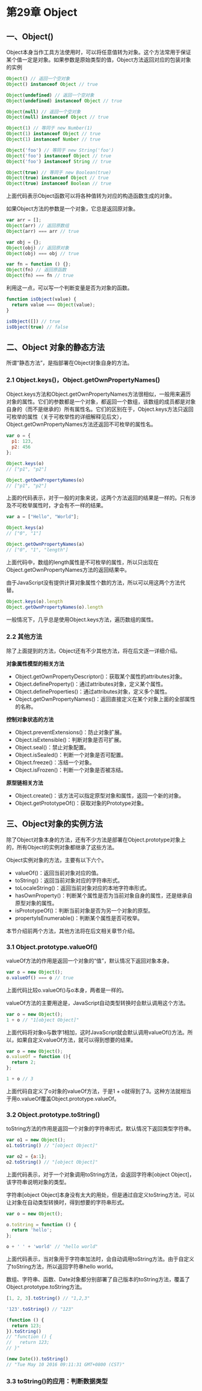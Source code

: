 # 第29章 Object

## 一、Object\(\)

Object本身当作工具方法使用时，可以将任意值转为对象。这个方法常用于保证某个值一定是对象。如果参数是原始类型的值，Object方法返回对应的包装对象的实例

```js
Object() // 返回一个空对象
Object() instanceof Object // true

Object(undefined) // 返回一个空对象
Object(undefined) instanceof Object // true

Object(null) // 返回一个空对象
Object(null) instanceof Object // true

Object(1) // 等同于 new Number(1)
Object(1) instanceof Object // true
Object(1) instanceof Number // true

Object('foo') // 等同于 new String('foo')
Object('foo') instanceof Object // true
Object('foo') instanceof String // true

Object(true) // 等同于 new Boolean(true)
Object(true) instanceof Object // true
Object(true) instanceof Boolean // true
```

上面代码表示Object函数可以将各种值转为对应的构造函数生成的对象。

如果Object方法的参数是一个对象，它总是返回原对象。

```js
var arr = [];
Object(arr) // 返回原数组
Object(arr) === arr // true

var obj = {};
Object(obj) // 返回原对象
Object(obj) === obj // true

var fn = function () {};
Object(fn) // 返回原函数
Object(fn) === fn // true
```

利用这一点，可以写一个判断变量是否为对象的函数。

```js
function isObject(value) {
  return value === Object(value);
}

isObject([]) // true
isObject(true) // false
```

## 二、Object 对象的静态方法

所谓“静态方法”，是指部署在Object对象自身的方法。

### 2.1 Object.keys\(\)，Object.getOwnPropertyNames\(\)

Object.keys方法和Object.getOwnPropertyNames方法很相似，一般用来遍历对象的属性。它们的参数都是一个对象，都返回一个数组，该数组的成员都是对象自身的（而不是继承的）所有属性名。它们的区别在于，Object.keys方法只返回可枚举的属性（关于可枚举性的详细解释见后文），Object.getOwnPropertyNames方法还返回不可枚举的属性名。

```js
var o = {
  p1: 123,
  p2: 456
};

Object.keys(o)
// ["p1", "p2"]

Object.getOwnPropertyNames(o)
// ["p1", "p2"]
```

上面的代码表示，对于一般的对象来说，这两个方法返回的结果是一样的。只有涉及不可枚举属性时，才会有不一样的结果。

```js
var a = ["Hello", "World"];

Object.keys(a)
// ["0", "1"]

Object.getOwnPropertyNames(a)
// ["0", "1", "length"]
```

上面代码中，数组的length属性是不可枚举的属性，所以只出现在Object.getOwnPropertyNames方法的返回结果中。

由于JavaScript没有提供计算对象属性个数的方法，所以可以用这两个方法代替。

```js
Object.keys(o).length
Object.getOwnPropertyNames(o).length
```

一般情况下，几乎总是使用Object.keys方法，遍历数组的属性。

### 2.2 其他方法

除了上面提到的方法，Object还有不少其他方法，将在后文逐一详细介绍。

**对象属性模型的相关方法**

* Object.getOwnPropertyDescriptor\(\)：获取某个属性的attributes对象。
* Object.defineProperty\(\)：通过attributes对象，定义某个属性。
* Object.defineProperties\(\)：通过attributes对象，定义多个属性。
* Object.getOwnPropertyNames\(\)：返回直接定义在某个对象上面的全部属性的名称。

**控制对象状态的方法**

* Object.preventExtensions\(\)：防止对象扩展。
* Object.isExtensible\(\)：判断对象是否可扩展。
* Object.seal\(\)：禁止对象配置。
* Object.isSealed\(\)：判断一个对象是否可配置。
* Object.freeze\(\)：冻结一个对象。
* Object.isFrozen\(\)：判断一个对象是否被冻结。

**原型链相关方法**

* Object.create\(\)：该方法可以指定原型对象和属性，返回一个新的对象。
* Object.getPrototypeOf\(\)：获取对象的Prototype对象。

## 三、Object对象的实例方法

除了Object对象本身的方法，还有不少方法是部署在Object.prototype对象上的，所有Object的实例对象都继承了这些方法。

Object实例对象的方法，主要有以下六个。

* valueOf\(\)：返回当前对象对应的值。
* toString\(\)：返回当前对象对应的字符串形式。
* toLocaleString\(\)：返回当前对象对应的本地字符串形式。
* hasOwnProperty\(\)：判断某个属性是否为当前对象自身的属性，还是继承自原型对象的属性。
* isPrototypeOf\(\)：判断当前对象是否为另一个对象的原型。
* propertyIsEnumerable\(\)：判断某个属性是否可枚举。

本节介绍前两个方法，其他方法将在后文相关章节介绍。

### 3.1 Object.prototype.valueOf\(\)

valueOf方法的作用是返回一个对象的“值”，默认情况下返回对象本身。

```js
var o = new Object();
o.valueOf() === o // true
```

上面代码比较o.valueOf\(\)与o本身，两者是一样的。

valueOf方法的主要用途是，JavaScript自动类型转换时会默认调用这个方法。

```js
var o = new Object();
1 + o // "1[object Object]"
```

上面代码将对象o与数字1相加，这时JavaScript就会默认调用valueOf\(\)方法。所以，如果自定义valueOf方法，就可以得到想要的结果。

```js
var o = new Object();
o.valueOf = function (){
  return 2;
};

1 + o // 3
```

上面代码自定义了o对象的valueOf方法，于是1 + o就得到了3。这种方法就相当于用o.valueOf覆盖Object.prototype.valueOf。

### 3.2 Object.prototype.toString\(\)

toString方法的作用是返回一个对象的字符串形式，默认情况下返回类型字符串。

```js
var o1 = new Object();
o1.toString() // "[object Object]"

var o2 = {a:1};
o2.toString() // "[object Object]"
```

上面代码表示，对于一个对象调用toString方法，会返回字符串\[object Object\]，该字符串说明对象的类型。

字符串\[object Object\]本身没有太大的用处，但是通过自定义toString方法，可以让对象在自动类型转换时，得到想要的字符串形式。

```js
var o = new Object();

o.toString = function () {
  return 'hello';
};

o + ' ' + 'world' // "hello world"
```

上面代码表示，当对象用于字符串加法时，会自动调用toString方法。由于自定义了toString方法，所以返回字符串hello world。

数组、字符串、函数、Date对象都分别部署了自己版本的toString方法，覆盖了Object.prototype.toString方法。

```js
[1, 2, 3].toString() // "1,2,3"

'123'.toString() // "123"

(function () {
  return 123;
}).toString()
// "function () {
//   return 123;
// }"

(new Date()).toString()
// "Tue May 10 2016 09:11:31 GMT+0800 (CST)"
```

### 3.3 toString\(\)的应用：判断数据类型









